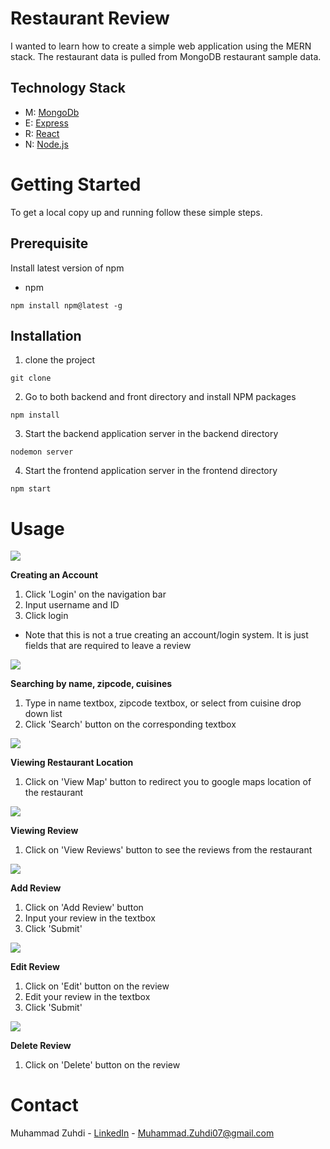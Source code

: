 # Restaurant Review
I wanted to learn how to create a simple web application using the MERN stack. The restaurant data is pulled from MongoDB restaurant sample data. 
## Technology Stack
* M: [MongoDb](https://www.mongodb.com/)
* E: [Express](https://expressjs.com//)
* R: [React](https://reactjs.org/)
* N: [Node.js](https://nodejs.org/en/)

# Getting Started
To get a local copy up and running follow these simple steps.

## Prerequisite
Install latest version of npm
* npm

``` npm install npm@latest -g ```

## Installation
1. clone the project

``` git clone ```

2. Go to both backend and front directory and install NPM packages

``` npm install ```

3. Start the backend application server in the backend directory

``` nodemon server ```

4. Start the frontend application server in the frontend directory

``` npm start ```

# Usage

![](https://github.com/mzuhdi/MERN_RestaurantReview/blob/main/restaurant-reviews/images/login.gif)

**Creating an Account**

1. Click 'Login' on the navigation bar
2. Input username and ID
3. Click login

*  Note that this is not a true creating an account/login system. It is just fields that are required to leave a review

![](https://github.com/mzuhdi/MERN_RestaurantReview/blob/main/restaurant-reviews/images/filter.gif)

**Searching by name, zipcode, cuisines**

1. Type in name textbox, zipcode textbox, or select from cuisine drop down list
2. Click 'Search' button on the corresponding textbox

![](https://github.com/mzuhdi/MERN_RestaurantReview/blob/main/restaurant-reviews/images/view%20location.gif)

**Viewing Restaurant Location**

1. Click on 'View Map' button to redirect you to google maps location of the restaurant

![](https://github.com/mzuhdi/MERN_RestaurantReview/blob/main/restaurant-reviews/images/view%20review.gif)

**Viewing Review**

1. Click on 'View Reviews' button to see the reviews from the restaurant

![](https://github.com/mzuhdi/MERN_RestaurantReview/blob/main/restaurant-reviews/images/add%20Review.gif)

**Add Review**

1. Click on 'Add Review' button
2. Input your review in the textbox
3. Click 'Submit'

![](https://github.com/mzuhdi/MERN_RestaurantReview/blob/main/restaurant-reviews/images/edit%20review.gif)

**Edit Review**

1. Click on 'Edit' button on the review
2. Edit your review in the textbox
3. Click 'Submit'

![](https://github.com/mzuhdi/MERN_RestaurantReview/blob/main/restaurant-reviews/images/delete%20Review.gif)

**Delete Review**

1. Click on 'Delete' button on the review

# Contact
Muhammad Zuhdi - [LinkedIn](https://www.linkedin.com/in/muhammad-zuhdi-ist/) - [Muhammad.Zuhdi07@gmail.com](mailto:muhammad.zuhdi07@gmail.com)


